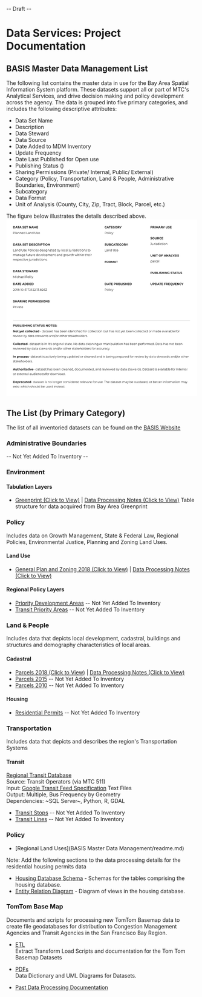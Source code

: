 -- Draft --

# Data Services: Project Documentation

## BASIS Master Data Management List
The following list contains the master data in use for the Bay Area Spatial Information System platform.  These datasets support all or part of MTC's Analytical Services, and drive decision making and policy development across the agency.  The data is grouped into five primary categories, and includes the following descriptive attributes:  

- Data Set Name
- Description
- Data Steward
- Data Source
- Date Added to MDM Inventory
- Update Frequency
- Date Last Published for Open use
- Publishing Status ()
- Sharing Permissions (Private/ Internal, Public/ External)
- Category (Policy, Transportation, Land & People, Administrative Boundaries, Environment)
- Subcategory
- Data Format
- Unit of Analysis (County, City, Zip, Tract, Block, Parcel, etc.)  

The figure below illustrates the details described above.
![MDM Detail](images/dataset-detail.png) 

## The List (by Primary Category)
The list of all inventoried datasets can be found on the [BASIS Website](http://basis.bayareametro.gov/results)

### Administrative Boundaries
-- Not Yet Added To Inventory --

### Environment  

#### Tabulation Layers
- [Greenprint (Click to View)](redshift/greenprintFishnet.md) | [Data Processing Notes (Click to View)](https://www.bayareagreenprint.org/glossary/)
Table structure for data acquired from Bay Area Greenprint

### Policy
Includes data on Growth Management, State & Federal Law, Regional Policies, Environmental Justice, Planning and Zoning Land Uses.  

#### Land Use  

- [General Plan and Zoning 2018 (Click to View)](https://mtc.data.socrata.com/Land-Use/General-Plan-and-Zoning-2018/udk3-z2d5) 
 | [Data Processing Notes (Click to View)](mdm/policy-mdm/regional-general-plan.md)
 
#### Regional Policy Layers
- [Priority Development Areas]() -- Not Yet Added To Inventory
- [Transit Priority Areas]() -- Not Yet Added To Inventory  

### Land & People
Includes data that depicts local development, cadastral, buildings and structures and demography characteristics of local areas.

#### Cadastral

- [Parcels 2018 (Click to View)](https://mtc.data.socrata.com/Cadastral/Region-Parcels-2018-/fqea-xb6g) | [Data Processing Notes (Click to View)]()
- [Parcels 2015]() -- Not Yet Added To Inventory
- [Parcels 2010]() -- Not Yet Added To Inventory

#### Housing
- [Residential Permits]() -- Not Yet Added To Inventory  

### Transportation
Includes data that depicts and describes the region's Transportation Systems

#### Transit

[Regional Transit Database](https://github.com/MetropolitanTransportationCommission/RegionalTransitDatabase)   
Source: Transit Operators (via MTC 511)    
Input: [Google Transit Feed Specification](https://developers.google.com/transit/gtfs/) Text Files    
Output: Multiple, Bus Frequency by Geometry    
Dependencies: ~SQL Server~, Python, R, GDAL

- [Transit Stops]() -- Not Yet Added To Inventory  
- [Transit Lines]() -- Not Yet Added To Inventory  

### Policy

- [Regional Land Uses](BASIS Master Data Management/readme.md)


Note: Add the following sections to the data processing details for the residential housing permits data  

- [Housing Database Schema](hsngDBSchema.md) - Schemas for the tables comprising the housing database.
- [Entity Relation Diagram](https://bayareametro.github.io/DataServices/Project-Documentation/erd/housingDatabaseERD.pdf) - Diagram of views in the housing database.

### TomTom Base Map
Documents and scripts for processing new TomTom Basemap data to create file geodatabases for distribution to Congestion Management Agencies and Transit Agencies in the San Francisco Bay Region.
  - [ETL](https://bayareametro.github.io/DataServices/TomTom%20Base%20Map/etl/)  
Extract Transform Load Scripts and documentation for the Tom Tom Basemap Datasets  

  - [PDFs](https://bayareametro.github.io/DataServices/TomTom%20Base%20Map/pdfs)  
Data Dictionary and UML Diagrams for Datasets.  

  - [Past Data Processing Documentation](https://bayareametro.github.io/DataServices/TomTom%20Base%20Map/pdfs/Procedures%20for%20Processing%20New%20TomTom%20Basemap%20Data.pdf)

